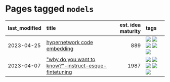 # Pages tagged `models`

|last_modified|title|est. idea maturity|tags
|:---|:---|---:|:---|
|2023-04-25|[hypernetwork code embedding](../hypernetwork_embedding_for_code.md)|889|[![](https://img.shields.io/badge/tag-embeddings-d3fceb)](../tags/embeddings.md) [![](https://img.shields.io/badge/tag-llm-2229ca)](../tags/llm.md) [![](https://img.shields.io/badge/tag-machinelearning-e13c2b)](../tags/machinelearning.md) [![](https://img.shields.io/badge/tag-models-3f3dc3)](../tags/models.md) [![](https://img.shields.io/badge/tag-nlp-9c3a4a)](../tags/nlp.md)|
|2023-04-07|["why do you want to know?"-instruct-esque-fintetuning](../whydoyouwantoknow.md)|1987|[![](https://img.shields.io/badge/tag-aiethics-8e95e2)](../tags/aiethics.md) [![](https://img.shields.io/badge/tag-alignment-fe4dc)](../tags/alignment.md) [![](https://img.shields.io/badge/tag-dialogue-be4650)](../tags/dialogue.md) [![](https://img.shields.io/badge/tag-models-3f3dc3)](../tags/models.md) [![](https://img.shields.io/badge/tag-wip-6013c8)](../tags/wip.md)|